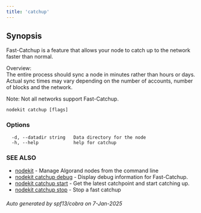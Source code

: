 ```yaml
---
title: 'catchup'
---
```


## Synopsis

Fast-Catchup is a feature that allows your node to catch up to the network faster than normal.

Overview:  
The entire process should sync a node in minutes rather than hours or days.  
Actual sync times may vary depending on the number of accounts, number of blocks and the network.

Note: Not all networks support Fast-Catchup.

```
nodekit catchup [flags]
```

### Options

```
  -d, --datadir string   Data directory for the node
  -h, --help             help for catchup
```

### SEE ALSO

- [nodekit](/nodes/nodekit-reference/commands/nodekit) - Manage Algorand nodes from the command line
- [nodekit catchup debug](/nodes/nodekit-reference/commands/catchup-debug) - Display debug information for Fast-Catchup.
- [nodekit catchup start](/nodes/nodekit-reference/commands/catchup-start) - Get the latest catchpoint and start catching up.
- [nodekit catchup stop](/nodes/nodekit-reference/commands/catchup-stop) - Stop a fast catchup

###### Auto generated by spf13/cobra on 7-Jan-2025
